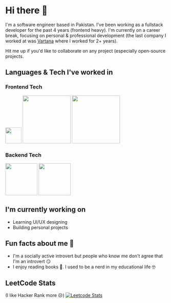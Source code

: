 # Hi there 👋
I'm a software engineer based in Pakistan. I've been working as a fullstack developer for the past 4 years (frontend heavy).
I'm currently on a career break, focusing on personal & professional development (the last company I worked at was [Vartana](https://vartana.com/) where I worked for 2+ years).

Hit me up if you'd like to collaborate on any project (especially open-source projects.

## Languages & Tech I've worked in
### Frontend Tech
[<img width="50" src="https://upload.wikimedia.org/wikipedia/commons/thumb/a/a7/React-icon.svg/2300px-React-icon.svg.png">](https://react.dev)
[<img width="150" src="https://tailwindcss.com/_next/static/media/tailwindcss-logotype.0e3166482a69f6e0f869a048cf5c06bb695e2577.svg">](https://tailwindcss.com)
[<img width="150" src="https://graphql.org/_next/static/media/dont-color-wordmark.d1a45eb2.svg">](https://graphql.org/)

### Backend Tech
[<img width="100" src="https://upload.wikimedia.org/wikipedia/commons/thumb/6/62/Ruby_On_Rails_Logo.svg/2560px-Ruby_On_Rails_Logo.svg.png">](https://rubyonrails.org/)
[<img width="100" src="https://static.djangoproject.com/img/logos/django-logo-negative.svg">](https://www.djangoproject.com/)

## I'm currently working on
- Learning UI/UX designing
- Building personal projects

## Fun facts about me 🥴
- I'm a socially active introvert but people who know me don't agree that I'm an introvert 😏
- I enjoy reading books 📘. I used to be a nerd in my educational life 🤓

## LeetCode Stats
(I like Hacker Rank more 😒)
[![Leetcode Stats](https://leetcard.jacoblin.cool/raphael_nazirullah?ext=heatmap&animation=false)](https://leetcode.com/raphael_nazirullah)
